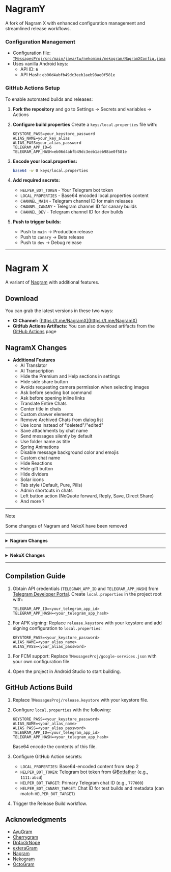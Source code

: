 # NagramY

A fork of Nagram X with enhanced configuration management and streamlined release workflows.

### Configuration Management

- Configuration file: [`TMessagesProj/src/main/java/tw/nekomimi/nekogram/NagramXConfig.java`](TMessagesProj/src/main/java/tw/nekomimi/nekogram/NagramXConfig.java)
- Uses vanilla Android keys:
  - API ID: `6`
  - API Hash: `eb06d4abfb49dc3eeb1aeb98ae0f581e`

### GitHub Actions Setup

To enable automated builds and releases:

1. **Fork the repository** and go to Settings → Secrets and variables → Actions

2. **Configure build properties**
   Create a `keys/local.properties` file with:

   ```
   KEYSTORE_PASS=your_keystore_password
   ALIAS_NAME=your_key_alias
   ALIAS_PASS=your_alias_password
   TELEGRAM_APP_ID=6
   TELEGRAM_APP_HASH=eb06d4abfb49dc3eeb1aeb98ae0f581e
   ```

3. **Encode your local.properties:**

   ```bash
   base64 -w 0 keys/local.properties
   ```

4. **Add required secrets:**

   - `HELPER_BOT_TOKEN` - Your Telegram bot token
   - `LOCAL_PROPERTIES` - Base64 encoded local.properties content
   - `CHANNEL_MAIN` - Telegram channel ID for main releases
   - `CHANNEL_CANARY` - Telegram channel ID for canary builds
   - `CHANNEL_DEV` - Telegram channel ID for dev builds

5. **Push to trigger builds:**
   - Push to `main` → Production release
   - Push to `canary` → Beta release
   - Push to `dev` → Debug release

---

# Nagram X

A variant of [Nagram](https://github.com/NextAlone/Nagram) with additional features.

## Download

You can grab the latest versions in these two ways:

*   **CI Channel:** [https://t.me/NagramX](https://t.me/NagramX)
*   **GitHub Actions Artifacts:**  You can also download artifacts from the [GitHub Actions](https://github.com/risin42/NagramX/actions/workflows/staging.yml) page

## NagramX Changes
- **Additional Features**
  - AI Translator
  - AI Transcription
  - Hide the Premium and Help sections in settings
  - Hide side share button
  - Avoids requesting camera permission when selecting images
  - Ask before sending bot command
  - Ask before opening inline links
  - Translate Entire Chats
  - Center title in chats
  - Custom drawer elements
  - Remove Archived Chats from dialog list
  - Use icons instead of "deleted"/"edited"
  - Save attachments by chat name
  - Send messages silently by default
  - Use folder name as title
  - Spring Animations
  - Disable message background color and emojis
  - Custom chat name
  - Hide Reactions
  - Hide gift button
  - Hide dividers
  - Solar icons
  - Tab style (Default, Pure, Pills)
  - Admin shortcuts in chats
  - Left button action (NoQuote forward, Reply, Save, Direct Share)
  - And more ?

----
> [!NOTE]
> Some changes of Nagram and NekoX have been removed

----
<details>
<summary><strong>Nagram Changes</strong></summary>

1. Nice icon (thanks to MaitungTM)
2. Combine message
3. Editable text style
4. Forced copy
5. Invert reply
6. Quick reply in longClick menu (thanks to @blxueya)
7. Undo and Redo
8. Scrollable chat preview (thanks to TeleTux)
9. Noise suppress and voice enhance
</details>

----
<details>
<summary><strong>NekoX Changes</strong></summary>

- Most of Nekogram's features
- Unlimited login accounts
- **Proxy**
  - Built-in VMess, Shadowsocks, SSR, Trojan-GFW proxies support (No longer maintained)
  - Built-in public proxy (WebSocket relay via Cloudflare CDN)
  - Proxy subscription support
  - Ipv6 MTProxy support
  - Able to parse all proxy subscription format: SIP008, ssr, v2rayN, vmess1, shit ios app formats, clash config and more
  - Proxies import and export, remarks, speed measurement, sorting, delete unusable nodes, etc
  - Scan the QR code (any link, can add a proxy)
  - The ( vmess / vmess1 / ss / ssr / trojan ) proxy link in the message can be clicked
  - Allow auto-disabling proxy when VPN is enabled
  - Proxy automatic switcher
  - Don't alert "Proxy unavailable" for non-current account
- **Stickers**
  - Custom
  - Add stickers without sticker pack
  - Sticker set list backup / restore / share
- **Internationalization**
  - OpenCC Chinese Convert
  - Full InstantView translation support
  - Translation support for selected text on input and in messages
  - Google Cloud Translate / Yandex.Translate support
  - Force English emoji keywords to be loaded
  - Persian calendar support
- **Additional Options**
  - Option to disable vibration
  - Dialog sorting is optional "Unread and can be prioritized for reminding" etc
  - Option to skip "regret within five seconds"
  - Option to not send comment first when forwarding
  - Option to use nekox chat input menu: replace record button with a menu which contains an switch to control link preview (enabled by default)
  - Option to disable link preview by default: to prevent the server from knowing that the link is shared through Telegram.
  - Option to ignore Android-only content restrictions (except for the Play Store version).
  - Custom cache directory (supports external storage)
  - Custom server (official, test DC)
  - Option to block others from starting a secret chat with you
  - Option to disable trending
- **Additional Actions**
  - Allow clicking on links in self profile
  - Delete all messages in group
  - Unblock all users support
  - Login via QR code
  - Scan and confirm the login QR code directly
  - Allow clearing app data
  - Proxies, groups, channels, sticker packs are able to be shared as QR codes
  - Add "@Name" when long-pressing @user option
  - Allow creating a group without inviting anyone
  - Allow upgrading a group to a supergroup
  - Mark dialogs as read using tab menu
  - Enabled set auto delete timer option for private chats and private groups
  - Support saving multiple selected messages to Saved Messages
  - Support unpinning multiple selected messages
  - View stats option for messages
- **Optimization**
  - Keep the original file name when downloading files
  - View the data center you belong to when you don't have an avatar
  - Enhanced notification service, optional version without Google Services
  - Improved session dialog
  - Improved link long click menu
  - Improved hide messages from blocked users feature
  - Don't process cleanup draft events after opening chat
- **Others**
  - OpenKeychain client (sign / verify / decrypt / import)
  - Text replacer
- **UI**
  - Telegram X style menu for unpinning messages
  - Built-in Material Design themes / Telegram X style icons
- And more :)
</details>

----
## Compilation Guide

1. Obtain API credentials (`TELEGRAM_APP_ID` and `TELEGRAM_APP_HASH`) from [Telegram Developer Portal](https://my.telegram.org/auth). Create `local.properties` in the project root with:

   ```properties
   TELEGRAM_APP_ID=<your_telegram_app_id>
   TELEGRAM_APP_HASH=<your_telegram_app_hash>
   ```

2. For APK signing: Replace `release.keystore` with your keystore and add signing configuration to `local.properties`:

   ```properties
   KEYSTORE_PASS=<your_keystore_password>
   ALIAS_NAME=<your_alias_name>
   ALIAS_PASS=<your_alias_password>
   ```

3. For FCM support: Replace `TMessagesProj/google-services.json` with your own configuration file.

4. Open the project in Android Studio to start building.

## GitHub Actions Build

1. Replace `TMessagesProj/release.keystore` with your keystore file.

2. Configure `local.properties` with the following:

   ```properties
   KEYSTORE_PASS=<your_keystore_password>
   ALIAS_NAME=<your_alias_name>
   ALIAS_PASS=<your_alias_password>
   TELEGRAM_APP_ID=<your_telegram_app_id>
   TELEGRAM_APP_HASH=<your_telegram_app_hash>
   ```

   Base64 encode the contents of this file.

3. Configure GitHub Action secrets:
   - `LOCAL_PROPERTIES`: Base64-encoded content from step 2
   - `HELPER_BOT_TOKEN`: Telegram bot token from [@Botfather](https://t.me/Botfather) (e.g., `1111:abcd`)
   - `HELPER_BOT_TARGET`: Primary Telegram chat ID (e.g., `777000`)
   - `HELPER_BOT_CANARY_TARGET`: Chat ID for test builds and metadata (can match `HELPER_BOT_TARGET`)

4. Trigger the Release Build workflow.

## Acknowledgments

- [AyuGram](https://github.com/AyuGram/AyuGram4A)
- [Cherrygram](https://github.com/arsLan4k1390/Cherrygram)
- [Dr4iv3rNope](https://github.com/Dr4iv3rNope/NotSoAndroidAyuGram)
- [exteraGram](https://github.com/exteraSquad/exteraGram)
- [Nagram](https://github.com/NextAlone/Nagram)
- [Nekogram](https://github.com/Nekogram/Nekogram)
- [OctoGram](https://github.com/OctoGramApp/OctoGram)
